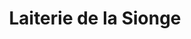 ---
title: "Laiterie de la Sionge"
url: /sales-gruyere/laiterie-de-la-sionge/
shop: Lebensmittel
---